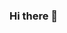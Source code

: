 ### Hi there 👋

<!--
**Leozinho69/Leozinho69** is a ✨ _special_ ✨ repository because its `README.md` (this file) appears on your GitHub profile.

Here are some ideas to get you started:

🔭 I’m currently working on developing our Workspace Services
🌱 I’m currently learning GitHub & Azure DevOps
- 👯 I’m looking to collaborate on ...
- 🤔 I’m looking for help with ...
💬 Ask me about Workspace Services, Platform Engineering, Cloud Native Ways of Working
📫 How to reach me: linkedin
- 😄 Pronouns: ...
- ⚡ Fun fact: ...
-->
